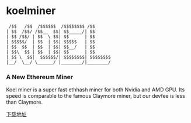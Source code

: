 # koelminer


	 /$$   /$$  /$$$$$$  /$$$$$$$$ /$$
	| $$  /$$/ /$$__  $$| $$_____/| $$
	| $$ /$$/ | $$  \ $$| $$      | $$        
	| $$$$$/  | $$  | $$| $$$$$   | $$            
	| $$  $$  | $$  | $$| $$__/   | $$         
	| $$\  $$ | $$  | $$| $$      | $$
	| $$ \  $$|  $$$$$$/| $$$$$$$$| $$$$$$$$
	|__/  \__/ \______/ |________/|________/


### A New Ethereum Miner

Koel miner is a super fast ethhash miner for both Nvidia and AMD GPU. Its speed is comparable to the famous Claymore miner, but our devfee is less than Claymore.

[下载地址](https://github.com/koel-miner/koelminer/releases)
